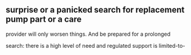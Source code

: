 ## surprise or a panicked search for replacement pump part or a care

provider will only worsen things. And be prepared for a prolonged

search: there is a high level of need and regulated support is limited-to-